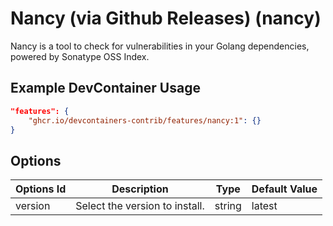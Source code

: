 
# Nancy (via Github Releases) (nancy)

Nancy is a tool to check for vulnerabilities in your Golang dependencies, powered by Sonatype OSS Index.

## Example DevContainer Usage

```json
"features": {
    "ghcr.io/devcontainers-contrib/features/nancy:1": {}
}
```

## Options

| Options Id | Description | Type | Default Value |
|-----|-----|-----|-----|
| version | Select the version to install. | string | latest |


